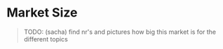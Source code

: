 # Market Size


> TODO: (sacha)  find nr's and pictures how big this market is for the different topics

